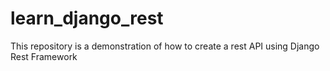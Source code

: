 # learn_django_rest

This repository is a demonstration of how to create a rest API using Django Rest Framework

